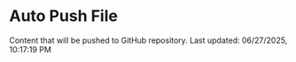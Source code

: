 # Auto Push File

Content that will be pushed to GitHub repository.
Last updated: 06/27/2025, 10:17:19 PM